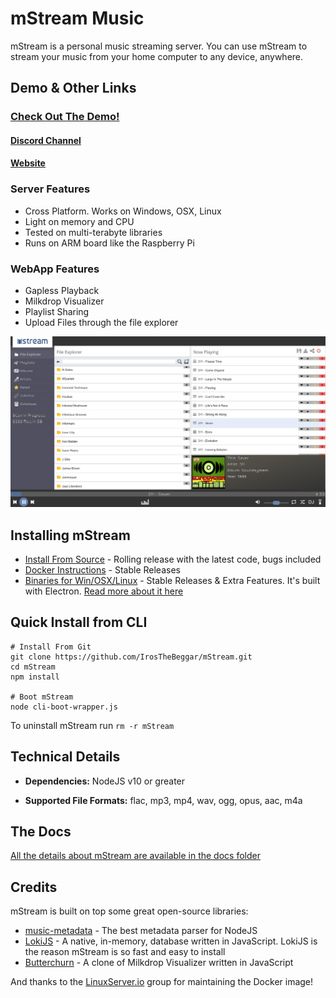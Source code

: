 # mStream Music

mStream is a personal music streaming server.  You can use mStream to stream your music from your home computer to any device, anywhere.

## Demo & Other Links

### [Check Out The Demo!](https://demo.mstream.io/)

#### [Discord Channel](https://discord.gg/AM896Rr)

#### [Website](https://mstream.io)

### Server Features
* Cross Platform. Works on Windows, OSX, Linux
* Light on memory and CPU
* Tested on multi-terabyte libraries
* Runs on ARM board like the Raspberry Pi

### WebApp Features
* Gapless Playback
* Milkdrop Visualizer
* Playlist Sharing
* Upload Files through the file explorer

![mStream Web App](/docs/designs/mstreamv4.png?raw=true)

## Installing mStream

* [Install From Source](docs/install.md) - Rolling release with the latest code, bugs included
* [Docker Instructions](https://github.com/linuxserver/docker-mstream) - Stable Releases
* [Binaries for Win/OSX/Linux](https://github.com/IrosTheBeggar/mStream/releases) - Stable Releases & Extra Features. It's built with Electron.  [Read more about it here](/docs/electron.md)

## Quick Install from CLI

```shell
# Install From Git
git clone https://github.com/IrosTheBeggar/mStream.git
cd mStream
npm install

# Boot mStream
node cli-boot-wrapper.js
```

To uninstall mStream run `rm -r mStream`

## Technical Details

* **Dependencies:** NodeJS v10 or greater

* **Supported File Formats:** flac, mp3, mp4, wav, ogg, opus, aac, m4a

## The Docs

[All the details about mStream are available in the docs folder](docs/)

## Credits

mStream is built on top some great open-source libraries:

* [music-metadata](https://github.com/Borewit/music-metadata) - The best metadata parser for NodeJS
* [LokiJS](https://github.com/techfort/LokiJS) - A native, in-memory, database written in JavaScript.  LokiJS is the reason mStream is so fast and easy to install
* [Butterchurn](https://github.com/jberg/butterchurn) - A clone of Milkdrop Visualizer written in JavaScript

And thanks to the [LinuxServer.io](https://www.linuxserver.io/) group for maintaining the Docker image!
